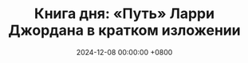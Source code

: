---
title: "Книга дня: «Путь» Ларри Джордана в кратком изложении"
description: >-
  🚀 «Путь» Ларри Джордана — вдохновляющее руководство по достижению личных и профессиональных целей, основанное на опыте успешного тренера и консультанта. Вдохновляющий обзор книги "Путь" Ларри Джордана о паломничестве по Камино-де-Сантьяго. Узнайте, как путешествие меняет жизнь и ведет к самопознанию!
date: 2024-12-08 00:00:00 +0800
categories: [Мышление, Конспекты-книг]
tags:
  [
    путь,
    ларри-джордан,
    камино-де-сантьяго,
    саморазвитие,
    самопознание,
    духовное-путешествие,
    личностный-рост,
    осознанность,
    вдохновение,
    медитация,
    паломничество,
    трансформация,
    духовные-практики,
    эмоциональный-интеллект,
    внутренний-путь
  ]
image: 
alt: Обложка книги Путь Ларри Джордана о Камино-де-Сантьяго
fallback:
  -
  -
---